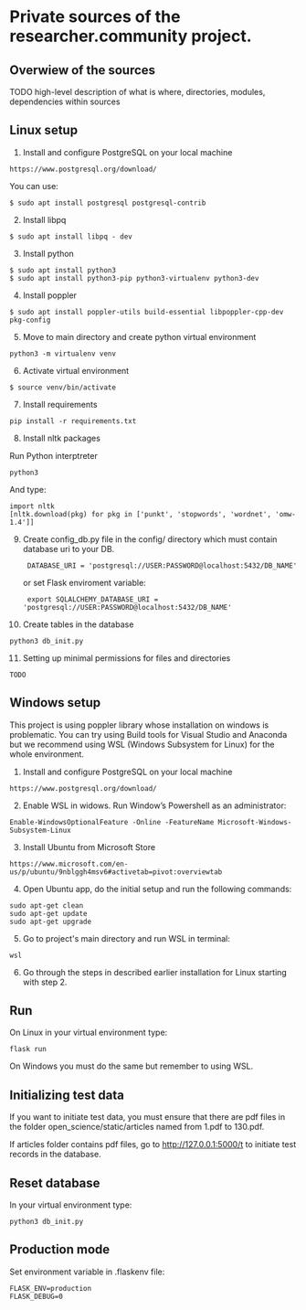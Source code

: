 # Private sources of the researcher.community project.

Overwiew of the sources
-----------------------

TODO high-level description of what is where, directories, modules, dependencies within sources


Linux setup
-----------

  1. Install and configure PostgreSQL on your local machine

    https://www.postgresql.org/download/
    
   You can use:
   
    $ sudo apt install postgresql postgresql-contrib

  2. Install libpq

    $ sudo apt install libpq - dev
    
  3. Install python

    $ sudo apt install python3
    $ sudo apt install python3-pip python3-virtualenv python3-dev
    
  4. Install poppler 
  
    $ sudo apt install poppler-utils build-essential libpoppler-cpp-dev pkg-config
      
  5. Move to main directory and create python virtual environment

    python3 -m virtualenv venv
  
  6. Activate virtual environment

    $ source venv/bin/activate
  
  7. Install requirements
  
    pip install -r requirements.txt
  
  8. Install nltk packages
  
   Run Python interptreter 
     
    python3
     
   And type:
   
    import nltk
    [nltk.download(pkg) for pkg in ['punkt', 'stopwords', 'wordnet', 'omw-1.4']]
     
  
  9. Create config_db.py file in the config/ directory which must contain database uri to your DB.

          DATABASE_URI = 'postgresql://USER:PASSWORD@localhost:5432/DB_NAME'
 
      or set Flask enviroment variable: 
     
          export SQLALCHEMY_DATABASE_URI = 'postgresql://USER:PASSWORD@localhost:5432/DB_NAME'
      
  10. Create tables in the database

    python3 db_init.py

  11. Setting up minimal permissions for files and directories
  
    TODO



Windows setup
-------------

This project is using poppler library whose installation on windows is problematic. You can try using Build tools for Visual Studio and Anaconda but we recommend using WSL (Windows Subsystem for Linux) for the whole environment.
      
  1. Install and configure PostgreSQL on your local machine
  
    https://www.postgresql.org/download/
  
  2. Enable WSL in widows. Run Window’s Powershell as an administrator:
     
    Enable-WindowsOptionalFeature -Online -FeatureName Microsoft-Windows-Subsystem-Linux
    
  3. Install Ubuntu from Microsoft Store
  
    https://www.microsoft.com/en-us/p/ubuntu/9nblggh4msv6#activetab=pivot:overviewtab

  4. Open Ubuntu app, do the initial setup and run the following commands:
      
    sudo apt-get clean
    sudo apt-get update
    sudo apt-get upgrade

    
  5. Go to project's main directory and run WSL in terminal:

    wsl

  6. Go through the steps in described earlier installation for Linux starting with step 2.
 

  
Run
---

On Linux in your virtual environment type:

    flask run
 
On Windows you must do the same but remember to using WSL.
 
Initializing test data
----------------------

If you want to initiate test data, you must ensure that there are pdf files in the folder open_science/static/articles named from 1.pdf to 130.pdf.

If articles folder contains pdf files, go to http://127.0.0.1:5000/t to initiate test records in the database.


Reset database
--------------
In your virtual environment type:

    python3 db_init.py


Production mode
---------------

Set environment variable in .flaskenv file:

    FLASK_ENV=production
    FLASK_DEBUG=0

